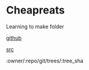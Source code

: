 # Cheapreats
Learning to make folder


[github](./github)

[src](./src)

:owner/:repo/git/trees/:tree_sha
